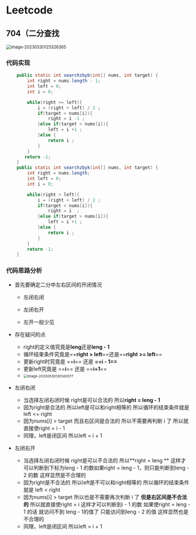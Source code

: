 # Leetcode

## 704（二分查找

<img src="C:/Users/Steven/AppData/Roaming/Typora/typora-user-images/image-20230530125326365.png" alt="image-20230530125326365" style="zoom: 80%;" />

### 代码实现

```java
    public static int searchzbyb(int[] nums, int target) {
        int right = nums.length - 1;
        int left = 0;
        int i = 0;

        while(right >= left){
            i = (right + left) / 2 ;
            if(target < nums[i]){
                right = i -1 ;
            }else if(target > nums[i]){
                left = i +1 ;
            }else {
                return i ;
            }
        }
       return -1;
    }
    public static int searchzbyk(int[] nums, int target) {
        int right = nums.length;
        int left = 0;
        int i = 0;

        while(right > left){
            i = (right + left) / 2 ;
            if(target < nums[i]){
                right = i  ;
            }else if(target > nums[i]){
                left = i +1 ;
            }else {
                return i ;
            }
        }
        return -1;
    }
```

### 代码思路分析

- 首先要确定二分中左右区间的开闭情况  

  - 左闭右闭

  - 左闭右开
  - 左开一般少见

- 存在疑问的点

  - right的定义值究竟是**leng**还是**leng - 1**
  - 循环结束条件究竟是==**right > left**==还是==**right >= left**==
  - 更新right时究竟是 ==**i**==  还是  **==i - 1==**
  - 更新left究竟是 ==**i**== 还是 ==**i+1**==
  - <img src="C:/Users/Steven/AppData/Roaming/Typora/typora-user-images/image-20230530130140077.png" alt="image-20230530130140077" style="zoom:67%;" />

- 左闭右闭

  - 当选择左闭右闭时候 right是可以合法的 所以**right = leng - 1**
  - 因为right是合法的 所以left是可以和right相等的 所以循环的结束条件就是 left <= right
  - 因为nums[i] > target 而且右区间是合法的 所以不需要再判断 i 了 所以就直接使right = i - 1
  - 同理，left是闭区间 所以left = i + 1

- 左闭右开

  - 当选择左闭右闭时候 right是可以不合法的 所以**right = leng **  这样才可以判断到下标为leng - 1 的数如果right = leng - 1，则只能判断到leng - 2 的数 这样显然是不合理的
  - 因为right是不合法的 所以left是不可以和right相等的 所以循环的结束条件就是 left < right
  - 因为nums[i] > target 所以也是不需要再次判断 i 了 **但是右区间是不合法的**  所以就直接使right = i  这样才可以判断到i - 1 的数 如果使right = leng - 1 的话 就访问不到 leng - 1的值了 只能访问到leng - 2 的值 这样显然也是不合理的
  - 同理，left是闭区间 所以left = i + 1

